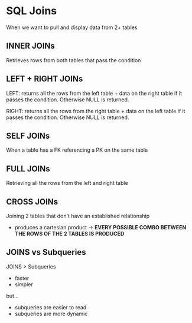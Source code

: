 # SQL Joins
When we want to pull and display data from 2+ tables  

## INNER JOINs
Retrieves rows from both tables that pass the condition

## LEFT + RIGHT JOINs
LEFT: returns all the rows from the left table + data on the right table if it passes the condition. Otherwise NULL is returned.  

RIGHT: returns all the rows from the right table + data on the left table if it passes the condition. Otherwise NULL is returned.  

## SELF JOINs
When a table has a FK referencing a PK on the same table  

## FULL JOINs
Retrieving all the rows from the left and right table  

## CROSS JOINs
Joining 2 tables that don't have an established relationship
- produces a cartesian product -> **EVERY POSSIBLE COMBO BETWEEN THE ROWS OF THE 2 TABLES IS PRODUCED**  

## JOINS vs Subqueries
JOINS > Subqueries
- faster
- simpler  

but...  
- subqueries are easier to read
- subqueries are more dynamic